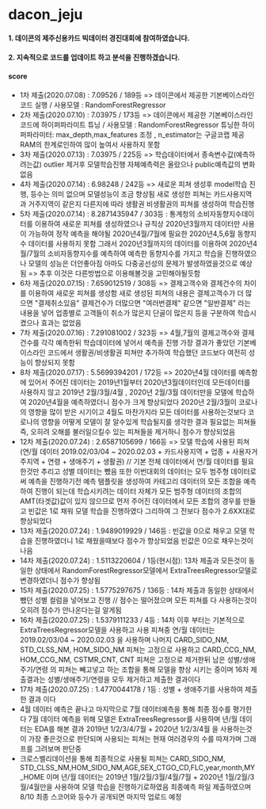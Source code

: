 # dacon_jeju
#### 1. 데이콘의 제주신용카드 빅데이터 경진대회에 참여하였습니다.
#### 2. 지속적으로 코드를 업데이트 하고 분석을 진행하겠습니다.
#### score
 - 1차 제출(2020.07.08) : 7.09526 / 189등 => 데이콘에서 제공한 기본베이스라인 코드 실행 / 사용모델 : RandomForestRegressor
 - 2차 제출(2020.07.10) : 7.03975 / 173등 => 데이콘에서 제공한 기본베이스라인 코드에 하이퍼파라미트 튜닝 / 사용모델 : RandomForestRegressor
 튜닝한 하이퍼파라미터: max_depth,max_features 조정 , n_estimator는 구글코랩 제공RAM의 한계로인하여 많이 높여서 사용하지 못함
 - 3차 제출(2020.07.13) : 7.03975 / 225등 => 학습데이터에서 종속변수값(예측하려는값) outlier 제거후 모델학습진행
 자체예측력은 올랐으나 public예측값의 변화 없음
 - 4차 제출(2020.07.14) : 6.98248 / 242등 => 새로운 피쳐 생성후 model학습 진행, 등수는 의미 없으며 모델성능이 조금 향상됨
 새로 생성한 피쳐는 카드사용지역과 거주지역이 같은지 다른지에 따라 생활권 비생활권의 피쳐를 생성하여 학습진행
 - 5차 제출(2020.07.14) : 8.2871435947 / 303등 : 통계청의 소비자동향지수데이터를 이용하여 새로운 피쳐를 생성하였으나 규칙상 2020년3월까지
 데이터만 사용이 가능하여 정작 예측을 해야될 2020년4월/7월에 필요한 2020년4,5,6월 동향지수 데이터를 사용하지 못함 그래서 2020년3월까지의
 데이터를 이용하여 2020년4월/7월의 소비자동향지수를 예측하여 예측한 동향지수를 가지고 학습을 진행하였으나 모델의 성능은 더안좋아짐
 아마도 다중공선성의 문제가 발생하였을것으로 예상됨 => 추후 이것은 다른방법으로 이용해볼것을 고민해야될듯함
 - 6차 제출(2020.07.15) : 7.659012519 / 308등 => 결제고객수와 결제건수의 차이를 이용하여 새로운 피쳐를 생성함
 새로 생성된 피쳐의 내용은 결제고객수가 더 많으면 "결제취소있음" 결제건수가 더많으면 "여러번결제" 같으면 "일반결제" 라는 내용을
 넣어 업종별로 고객들이 취소가 많은지 단골이 많은지 등을 구분하여 학습시켰으나 효과는 없었음
 - 7차 제출(2020.07.16) : 7.291081002 / 323등 => 4월,7월의 결제고객수와 결제건수를 각각 예측한뒤 학습데이터에 넣어서 예측을 진행
 가장 결과가 좋았던 기본베이스라인 코드에서 생활권/비생활권 피쳐만 추가하여 학습했던 코드보다 여전히 성능이 향상되지 못함
 - 8차 제출(2020.07.17) : 5.5699394201 / 172등 => 2020년4월 데이터를 예측함에 있어서 주어진 데이터는 2019년1월부터 2020년3월데이터인데
 모든데이터를 사용하지 않고 2019년 2월/3월/4월 , 2020년 2월/3월 데이터만을 모델에 학습하여 2020년4월을 예측하였더니 점수가 크게 향상되었다
 2020년 2월/3월이 코로나의 영향을 많이 받은 시기이고 4월도 마찬가지라 모든 데이터를 사용하는것보다 코로나의 영향을 어떻게 모델이 잘 알수있게
 학습될지를 생각한 결과 필요없는 피쳐들 즉, 오히려 오해를 불러일으킬수 있는 피쳐들을 제거하니 점수가 향상되었음
 - 12차 제출(2020.07.24) : 2.6587105699 / 166등 => 모델 학습에 사용된 피쳐(연/월 데이터 2019.02/03/04 ~ 2020.02.03 + 카드사용지역 + 업종 + 사용자거주지역 + 
 연령 + 생애주기 + 생활권) // 기본 전체 데이터에서 연/월 데이터를 필요한것만 추리고 성별 데이터는 뺐음 또한 이번대회의 데이터는 모두 범주형 데이터로써 예측을 진행하기전 
 예측 탬플릿을 생성하여 카테고리 데이터의 모든 조합을 예측하여 진행이 되는데 학습시키려는 데이터 자체가 모든 범주형 데이터의 조합의 AMT(타겟값)값이 있지 않으므로
 먼저 주어진 데이터에서 모든 조합의 경우를 만들고 빈값은 1로 채워 모델 학습을 진행하였다 그리하여 그 전보다 점수가 2.6XX대로 향상되었다
 - 13차 제출(2020.07.24) : 1.9489019929 / 146등 : 빈값을 0으로 채우고 모델 학습을 진행하였더니 1로 채웠을때보다 점수가 향상되었음 빈값은 0으로 채우는것이 나음
 - 14차 제출(2020.07.24) : 1.5113220604 / 1등(현시점): 13차 제출과 모든것이 동일한 상태에서 RandomForestRegressor모델에서 ExtraTreesRegressor모델로 변경하였더니 점수가 향상됨
 - 15차 제출(2020.07.25) : 1.5775297675 / 136등 : 14차 제출과 동일한 상태에서 뺐던 성별 컬럼을 넣어보고 진행 // 점수는 떨어졌으며 모든 피쳐를 다 사용하는것이 오히려 점수가 안나온다는걸 알게됨
 - 16차 제출(2020.07.25) : 1.5379111233 / 4등 : 14차 이후 부터는 기본적으로 ExtraTreesRegressor모델을 사용하고 사용 피쳐중 연/월 데이터는 2019.02/03/04 ~ 2020.02.03 을 사용하며
 나머지 CARD_SIDO_NM, STD_CLSS_NM, HOM_SIDO_NM 피쳐는 고정으로 사용하고 CARD_CCG_NM, HOM_CCG_NM, CSTMR_CNT, CNT 피쳐은 고정으로 제거한뒤 남은 성별/생애주기/연령 의 피쳐는 빼고넣고 하는 조합을 통해 모델을 향상 시키는 중이며 16차 제출결과는 성별/생애주기/연령을 모두 제거하고 제출한 결과이다
 - 17차 제출(2020.07.25) : 1.4770044178	/ 1등 : 성별 + 생애주기를 사용하여 제출한 결과 이다
 - 4월 데이터 예측은 끝나고 마지막으로 7월 데이터예측을 통해 최종 점수를 평가한다 7월 데이터 예측을 위해 모델은 ExtraTreesRegressor를 사용하며 년/월 데이터는
 EDA를 해본 결과 2019년 1/2/3/4/7월 + 2020년 1/2/3/4월 을 사용하는것이 가장 좋은것으로 판단되며 사용되는 피쳐는 현재 여러경우의 수를 따져가며 그래프를 그려보며 판단중
- 크로스벨리데이션을 통해 최종적으로 사용될 피쳐는 CARD_SIDO_NM, STD_CLSS_NM,HOM_SIDO_NM,AGE,SEX_CTGO_CD,FLC,year,month,MY_HOME 이며 년/월 데이터는 2019년 1월/2월/3월/4월/7월 + 2020년 1월/2월/3월/4월만을 사용하여 모델 학습을 진행하기로하였음 최종예측 파일 제출하였으며 8/10 최종 스코어와 등수가 공개되면 마지막 업로드 예정
